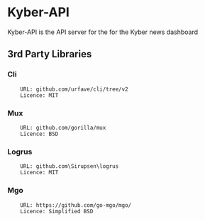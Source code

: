 Kyber-API
===============
Kyber-API is the API server for the for the Kyber news dashboard


3rd Party Libraries 
---------------

### Cli
```    
    URL: github.com/urfave/cli/tree/v2
	Licence: MIT
```


### Mux
```
    URL: github.com/gorilla/mux
	Licence: BSD
```


### Logrus
```
    URL: github.com\Sirupsen\logrus
	Licence: MIT
```


### Mgo
```
    URL: https://github.com/go-mgo/mgo/
	Licence: Simplified BSD
```